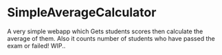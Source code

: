 # SimpleAverageCalculator
A very simple webapp which Gets students scores then calculate the average of them. 
Also it counts number of students who have passed the exam or failed!
WIP..
